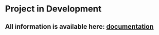 # Project in Development

## All information is available here: [documentation](https://github.com/LaProfessional/FilmHub/wiki/About-project)



